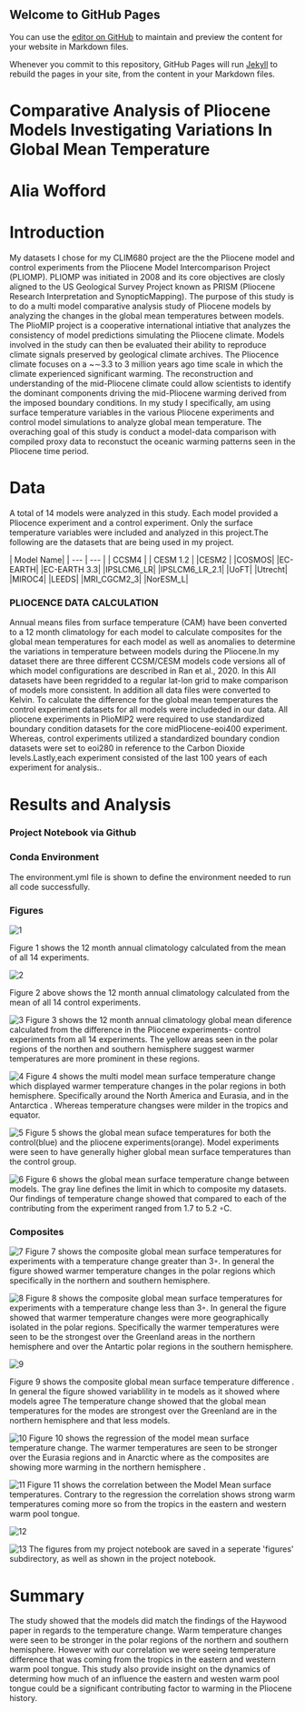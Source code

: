 ## Welcome to GitHub Pages

You can use the [editor on GitHub](https://github.com/aliawofford1/aliawofford1.github.io/edit/main/index.md) to maintain and preview the content for your website in Markdown files.

Whenever you commit to this repository, GitHub Pages will run [Jekyll](https://jekyllrb.com/) to rebuild the pages in your site, from the content in your Markdown files.

# Comparative Analysis of Pliocene Models Investigating Variations In Global Mean Temperature  
# Alia Wofford
# Introduction
My datasets I chose for my CLIM680 project are the the Pliocene model and control experiments from the Pliocene Model Intercomparison Project (PLIOMP). PLIOMP was  initiated  in  2008  and its core objectives are closly aligned to the US  Geological  Survey  Project  known as  PRISM  (Pliocene  Research  Interpretation  and  SynopticMapping). The purpose of this study is to do a multi model comparative analysis study of Pliocene models by analyzing the changes in the global mean temperatures between models. The PlioMIP project is a cooperative international intiative that analyzes the consistency of model predictions simulating the Pliocene climate. Models involved in the study can then be evaluated  their ability to reproduce climate signals preserved by geological climate archives. The Pliocence climate focuses on a ~∼3.3 to 3 million years ago time scale in which the climate experienced significant warming. The reconstruction and understanding of the mid-Pliocene climate could allow scientists to  identify  the  dominant  components  driving the mid-Pliocene warming derived from the imposed boundary conditions. In my study I specifically, am using surface temperature variables in the various Pliocene experiments and control model simulations to analyze global mean temperature. The overaching goal of this study is conduct a model-data comparison with compiled proxy data to reconstuct the oceanic warming patterns seen in the Pliocene time period.



# Data
A total of 14 models were analyzed in this study. Each model provided a Pliocence experiment and a control experiment. Only the surface temperature variables were included and analyzed in this project.The following are the datasets that are being used in my project.

| Model Name|
| --- | --- |
| CCSM4  |
| CESM 1.2 | 
|CESM2 |
|COSMOS|
|EC-EARTH|
|EC-EARTH 3.3|
|IPSLCM6_LR|
|IPSLCM6_LR_2.1|
|UoFT|
|Utrecht|
|MIROC4|
|LEEDS|
|MRI_CGCM2_3|
|NorESM_L|




### PLIOCENCE DATA CALCULATION 
Annual means files from surface temperature (CAM) have been converted to a 12 month climatology for each model to calculate composites for the global mean temperatures for each model as well as anomalies to determine the variations in temperature between models during the Pliocene.In my dataset there are three different CCSM/CESM models code versions all of which model configurations are  described in Ran et al., 2020. In this  All datasets have been regridded to a regular lat-lon grid to make comparison of models more consistent. In addition all data files were converted to Kelvin. To calculate the difference for the global mean temperatures the control experiment datasets for all models were includeded in our data. All pliocene experiments in PlioMIP2 were required to use standardized boundary condition datasets for the core midPliocene-eoi400 experiment. Whereas, control experiments utilized a standardized boundary condion datasets were set to eoi280 in reference to the Carbon Dioxide levels.Lastly,each experiment consisted of the last 100 years of each experiment for analysis..

# Results and Analysis
### Project Notebook via Github
### Conda Environment 
The environment.yml file is shown to define the environment needed to run all code successfully. 
### Figures


![1](https://github.com/aliawofford1/aliawofford1.github.io/blob/main/docs/assets/12_Panel_Monthly_GlobalMean_Pliocene.png?raw=true)

Figure 1 shows the 12 month annual climatology calculated from the mean of all 14 experiments.

![2](https://github.com/aliawofford1/aliawofford1.github.io/blob/main/docs/assets/12_Panel_Monthly_GlobalMean_Control.png?raw=true)

Figure 2 above shows the 12 month annual climatology calculated from the mean of all 14 control experiments.

![3](https://github.com/aliawofford1/aliawofford1.github.io/blob/main/docs/assets/12_Panel_Monthly_GlobalMean_Difference.png?raw=true)
Figure 3 shows the 12 month annual climatology global mean diference calculated from the difference in the Pliocene experiments- control experiments from all 14 experiments. The yellow areas seen in the polar regions of the northen and southern hemisphere suggest warmer temperatures are more prominent in these regions.

![4](https://github.com/aliawofford1/aliawofford1.github.io/blob/main/docs/assets/Multi_model_ann_mean_SurTemp.png?raw=true)
Figure 4 shows the multi model mean surface temperature change which displayed warmer temperature changes in the polar regions in both hemisphere. Specifically around the North America and Eurasia, and in the Antarctica . Whereas temperature changses were milder in the tropics and equator.

![5](https://github.com/aliawofford1/aliawofford1.github.io/blob/main/docs/assets/Global_Mean_SAT_SCATTER.png?raw=true)
Figure 5 shows the global mean suface temperatures for both the control(blue) and the pliocene experiments(orange). Model experiments were seen to have generally higher global mean surface temperatures than the control group.

![6](https://github.com/aliawofford1/aliawofford1.github.io/blob/main/docs/assets/Global_Mean_tempchange_scatter.png?raw=true)
Figure 6 shows the global mean surface temperature change between models. The gray line defines the limit in which to composite my datasets. Our findings of temperature change showed that compared to each of the contributing from the experiment ranged from 1.7 to 5.2 ◦C.
 
### Composites


![7](https://github.com/aliawofford1/aliawofford1.github.io/blob/main/docs/assets/CompGlobalmean_surf_temp_high.png?raw=true)
Figure 7 shows the composite global mean surface temperatures for experiments with a temperature change greater than 3◦. In general the figure showed warmer temperature changes in the polar regions which specifically in the northern and southern hemisphere.

![8](https://github.com/aliawofford1/aliawofford1.github.io/blob/main/docs/assets/CompGlobalmean_surf_temp_low.png?raw=true)
Figure 8 shows the composite global mean surface temperatures for experiments with a temperature change less than 3◦. In general the figure showed that warmer temperature changes were more geographically isolated in the polar regions. Specifically the warmer temperatures were seen to be the strongest over the Greenland areas in the northern hemisphere and over the Antartic polar regions in the southern hemisphere.


![9](https://github.com/aliawofford1/aliawofford1.github.io/blob/main/docs/assets/CompGlobalmean_surf_temp_diff.png?raw=true)

Figure 9 shows the composite global mean surface temperature difference . In general the figure showed variablility in te models as it showed where models agree The temperature change showed that the global mean temperatures for the modes are strongest over the Greenland are in the northern hemisphere and that less models.

![10](https://github.com/aliawofford1/aliawofford1.github.io/blob/main/docs/assets/Regression_Model_Mean_SurfaceTemperature_Change.png?raw=true)
Figure 10 shows the regression of the model mean surface temperature change. The warmer temperatures are seen to be stronger over the Eurasia regions and in Anarctic where as the composites are showing more warming in the northern hemisphere .


![11](https://github.com/aliawofford1/aliawofford1.github.io/blob/main/docs/assets/Correlation_between_ModelMean_SurfaceTemperatures.png?raw=true)
Figure 11 shows the correlation between the Model Mean surface temperatures. Contrary to the regression the correlation shows strong warm temperatures coming more so from the tropics in the eastern and western warm pool tongue.



![12](https://github.com/aliawofford1/aliawofford1.github.io/blob/main/docs/assets/CompGlobalmean_surf_temp_diff_weight.png?raw=true)

![13](https://github.com/aliawofford1/aliawofford1.github.io/blob/8ab2294dac0a9a050a9fb8501aef801884a52220/Clim680_project_plots.ipynb)
The figures from my project notebook are saved in a seperate 'figures' subdirectory, as well as shown in the project notebook.
# Summary
The study showed that the models did match the findings of the Haywood paper in regards to the temperature change. Warm temperature changes were seen to be stronger in the polar regions of the northern and southern hemisphere. However with our correlation we were seeing temperature difference that was coming from the tropics in the eastern and western warm pool tongue. This study also provide insight on the dynamics of determing how much of an influence the eastern and westen warm pool tongue could be a significant contributing factor to warming in the Pliocene history. 



